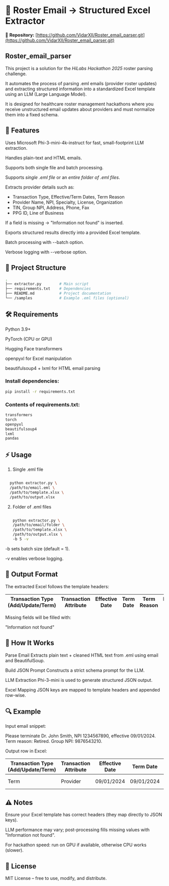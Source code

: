 # 📧 Roster Email → Structured Excel Extractor

🔗 **Repository:** [https://github.com/VidarXII/Roster_email_parser.git](https://github.com/VidarXII/Roster_email_parser.git)

## Roster_email_parser
This project is a solution for the *HiLabs Hackathon 2025* roster parsing challenge.  

It automates the process of parsing .eml emails (provider roster updates) and extracting structured information into a standardized Excel template using an LLM (Large Language Model).

It is designed for healthcare roster management hackathons where you receive unstructured email updates about providers and must normalize them into a fixed schema.

## 🚀 Features

Uses Microsoft Phi-3-mini-4k-instruct for fast, small-footprint LLM extraction.

Handles plain-text and HTML emails.

Supports both single file and batch processing.

Supports *single .eml file* or an *entire folder of .eml files*. 

Extracts provider details such as:
  - Transaction Type, Effective/Term Dates, Term Reason  
  - Provider Name, NPI, Specialty, License, Organization  
  - TIN, Group NPI, Address, Phone, Fax  
  - PPG ID, Line of Business
 
If a field is missing → "Information not found" is inserted.  

Exports structured results directly into a provided Excel template.

Batch processing with --batch option.  

Verbose logging with --verbose option.  



## 📂 Project Structure
```bash
.
├── extractor.py        # Main script
├── requirements.txt    # Dependencies
├── README.md           # Project documentation
└── /samples            # Example .eml files (optional)
```
## 🛠️ Requirements

Python 3.9+

PyTorch
 (CPU or GPU)

Hugging Face transformers

openpyxl for Excel manipulation

beautifulsoup4 + lxml for HTML email parsing

### Install dependencies:
```bash
pip install -r requirements.txt
```

### Contents of requirements.txt:
```bash
transformers
torch
openpyxl
beautifulsoup4
lxml
pandas
```
## ⚡ Usage
1. Single .eml file
  ```bash

    python extractor.py \
    /path/to/email.eml \
    /path/to/template.xlsx \
    /path/to/output.xlsx
```

 2. Folder of .eml files
    ```bash

    python extractor.py \
    /path/to/email/folder \
    /path/to/template.xlsx \
    /path/to/output.xlsx \
    -b 5 -v


-b sets batch size (default = 1).

-v enables verbose logging.

## 📑 Output Format

The extracted Excel follows the template headers:

| Transaction Type (Add/Update/Term) | Transaction Attribute | Effective Date | Term Date | Term Reason | Provider Name | Provider NPI | Provider Specialty | State License | Organization Name | TIN | Group NPI | Complete Address | Phone Number | Fax Number | PPG ID | Line Of Business (Medicare/Commercial/Medical) |
|----------------------------------------|---------------------------|--------------------|---------------|-----------------|-------------------|------------------|------------------------|-------------------|-----------------------|---------|---------------|----------------------|------------------|----------------|------------|---------------------------------------------------|

Missing fields will be filled with:

"Information not found"

## 🧠 How It Works

Parse Email
Extracts plain text + cleaned HTML text from .eml using email and BeautifulSoup.

Build JSON Prompt
Constructs a strict schema prompt for the LLM.

LLM Extraction
Phi-3-mini is used to generate structured JSON output.

Excel Mapping
JSON keys are mapped to template headers and appended row-wise.

## 🔍 Example

Input email snippet:

Please terminate Dr. John Smith, NPI 1234567890, effective 09/01/2024. 
Term reason: Retired. Group NPI: 9876543210.


Output row in Excel:

| Transaction Type (Add/Update/Term) | Transaction Attribute | Effective Date | Term Date | Term Reason | Provider Name | Provider NPI | Provider Specialty | State License | Organization Name | TIN | Group NPI | Complete Address | Phone Number | Fax Number | PPG ID | Line Of Business (Medicare/Commercial/Medical) |
|-----------------------------------|------------------------|----------------|-----------|-------------|---------------|--------------|-------------------|---------------|-------------------|-----|-----------|------------------|--------------|-------------|--------|-------------------------------------------------|
| Term                              | Provider              | 09/01/2024     | 09/01/2024| Retired     | John Smith    | 1234567890   | Information not found | Information not found | Information not found | Information not found | 9876543210 | Information not found | Information not found | Information not found | Information not found | Information not found |


## ⚠️ Notes

Ensure your Excel template has correct headers (they map directly to JSON keys).

LLM performance may vary; post-processing fills missing values with "Information not found".

For hackathon speed: run on GPU if available, otherwise CPU works (slower).

## 📜 License

MIT License – free to use, modify, and distribute.
